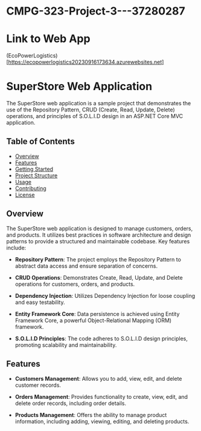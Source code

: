 # CMPG-323-Project-3---37280287

# Link to Web App
(EcoPowerLogistics)[https://ecopowerlogistics20230916173634.azurewebsites.net]

# SuperStore Web Application

The SuperStore web application is a sample project that demonstrates the use of the Repository Pattern, CRUD (Create, Read, Update, Delete) operations, and principles of S.O.L.I.D design in an ASP.NET Core MVC application.

## Table of Contents

- [Overview](#overview)
- [Features](#features)
- [Getting Started](#getting-started)
- [Project Structure](#project-structure)
- [Usage](#usage)
- [Contributing](#contributing)
- [License](#license)

## Overview

The SuperStore web application is designed to manage customers, orders, and products. It utilizes best practices in software architecture and design patterns to provide a structured and maintainable codebase. Key features include:

- **Repository Pattern**: The project employs the Repository Pattern to abstract data access and ensure separation of concerns.

- **CRUD Operations**: Demonstrates Create, Read, Update, and Delete operations for customers, orders, and products.

- **Dependency Injection**: Utilizes Dependency Injection for loose coupling and easy testability.

- **Entity Framework Core**: Data persistence is achieved using Entity Framework Core, a powerful Object-Relational Mapping (ORM) framework.

- **S.O.L.I.D Principles**: The code adheres to S.O.L.I.D design principles, promoting scalability and maintainability.

## Features

- **Customers Management**: Allows you to add, view, edit, and delete customer records.

- **Orders Management**: Provides functionality to create, view, edit, and delete order records, including order details.

- **Products Management**: Offers the ability to manage product information, including adding, viewing, editing, and deleting products.

